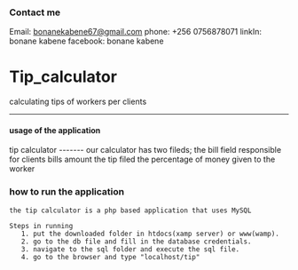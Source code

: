 ### Contact me 
Email: bonanekabene67@gmail.com
phone: +256 0756878071
linkIn: bonane kabene
facebook: bonane kabene




# Tip_calculator
calculating tips of workers per clients
 
 ------------------------
 
 
 #### usage of the application 
 tip calculator
   ------- our calculator has two fileds;
           the bill field responsible for clients bills amount
           the tip filed the percentage of money given to the worker
           
           
### how to run the application
    the tip calculator is a php based application that uses MySQL 
    
    Steps in running 
       1. put the downloaded folder in htdocs(xamp server) or www(wamp).
       2. go to the db file and fill in the database credentials.
       3. navigate to the sql folder and execute the sql file.
       4. go to the browser and type "localhost/tip"
